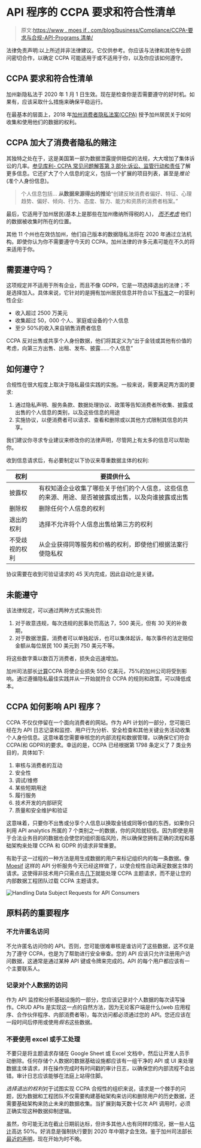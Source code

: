 # API 程序的 CCPA 要求和符合性清单

> 原文:[https://www . moes if . com/blog/business/Compliance/CCPA-要求与合规-API-Programs 清单/](https://www.moesif.com/blog/business/compliance/CCPA-Requirements-and-Compliance-Checklist-for-API-Programs/)

法律免责声明:以上所述并非法律建议。它仅供参考。你应该与法律和其他专业顾问密切合作，以确定 CCPA 可能适用于或不适用于你，以及你应该如何遵守。

## CCPA 要求和符合性清单

加州新隐私法于 2020 年 1 月 1 日生效。现在是检查你是否需要遵守的好时机。如果有，应该采取什么措施来确保平稳运行。

在最基本的层面上，2018 年[加州消费者隐私法案(CCPA)](https://leginfo.legislature.ca.gov/faces/billTextClient.xhtml?bill_id=201720180AB375) 授予加州居民关于如何收集和使用他们的数据的权利。

## CCPA 加大了消费者隐私的赌注

其独特之处在于，这是美国第一部为数据泄露提供赔偿的法规，大大增加了集体诉讼的几率。[参见库利- CCPA 常见问题解答第 3 部分:诉讼、监管行动和责任](https://cdp.cooley.com/ccpa-faqs-part-3-litigation-regulatory-actions-and-liability/)了解更多信息。它还扩大了个人信息的定义，包括一个扩展的项目列表，甚至是*推论*(准个人身份信息)。

> 个人信息包括… **从数据来源得出的推论**“创建反映消费者偏好、特征、心理趋势、偏好、倾向、行为、态度、智力、能力和资质的消费者档案。”

最后，它适用于加州居民(基本上是那些在加州缴纳所得税的人)， [*而不考虑*](https://leginfo.legislature.ca.gov/faces/codes_displaySection.xhtml?sectionNum=17014.&lawCode=RTC "California definition of resident: §17014 of Title 18 of the California Code of Regulations") 他们的数据被收集时所在的位置。

其他 11 个州也在效仿加州，他们自己版本的数据隐私法将在 2020 年通过立法机构。即使你认为你不需要遵守今天的 CCPA，加州法律的许多元素可能在不久的将来适用于你。

## 需要遵守吗？

这项规定并不适用于所有企业，而且不像 GDPR，它是一项选择退出的法律；不是选择加入。具体来说，它针对的是拥有加州居民信息并符合以下[标准](https://leginfo.legislature.ca.gov/faces/codes_displaySection.xhtml?lawCode=CIV&sectionNum=1798.140)之一的营利性企业:

*   收入超过 2500 万美元
*   收集超过 50，000 个人、家庭或设备的个人信息
*   至少 50%的收入来自销售消费者信息

CCPA 反对出售或共享个人身份数据，他们将其定义为“出于金钱或其他有价值的考虑，向第三方出售、出租、发布、披露……个人信息”

## 如何遵守？

合规性在很大程度上取决于隐私最佳实践的实施。一般来说，需要满足两方面的要求:

1.  通过隐私声明、服务条款、数据处理协议、政策等告知消费者所收集、披露或出售的个人信息的类别，以及这些信息的用途
2.  实施协议，以便消费者可以请求、查看和删除或以其他方式限制其信息的共享。

我们建议你寻求专业建议来修改你的法律声明，尽管网上有太多的信息可以帮助你。

收到信息请求后，有必要制定以下协议来尊重数据主体的权利:

| 权利 | 要提供什么 |
| --- | --- |
| 披露权 | 有权知道企业收集了哪些关于他们的个人信息，这些信息的来源、用途、是否被披露或出售，以及向谁披露或出售 |
| 删除权 | 删除任何个人信息的权利 |
| 退出的权利 | 选择不允许将个人信息出售给第三方的权利 |
| 不受歧视的权利 | 从企业获得同等服务和价格的权利，即使他们根据法案行使隐私权 |

协议需要在收到可验证请求的 45 天内完成，因此自动化是关键。

## 未能遵守

该法律规定，可以通过两种方式实施处罚:

1.  对于故意违规，每次违规的民事处罚高达 7，500 美元，但有 30 天的补救期，
2.  对于数据泄露，消费者可以单独起诉，也可以集体起诉，每次事件的法定赔偿金额从每位居民 100 美元到 750 美元不等。

将这些数字乘以数百万消费者，损失会迅速增加。

加州司法部长[计算](http://www.dof.ca.gov/Forecasting/Economics/Major_Regulations/Major_Regulations_Table/documents/CCPA_Regulations-SRIA-DOF.pdf)CCPA 将使企业损失 550 亿美元，75%的加州公司将受到影响。通过遵循隐私最佳实践并从一开始就符合 CCPA 的规则和政策，可以降低成本。

## CCPA 如何影响 API 程序？

CCPA 不仅仅停留在一个面向消费者的网站。作为 API 计划的一部分，您可能已经在为 API 日志记录和监控、用户行为分析、安全检查和其他关键业务活动收集个人身份信息。这意味着您需要审核您的内部流程和数据管理，以确保它们符合 CCPA(和 GDPR)的要求。幸运的是，CCPA 已经根据第 1798 条定义了 7 类业务目的，具体如下:

1.  审核与消费者的互动
2.  安全性
3.  调试/维修
4.  某些短期用途
5.  履行服务
6.  技术开发的内部研究
7.  质量和安全维护和验证

这意味着，只要你不出售或分享个人信息以换取金钱或同等价值的东西，如果你只利用 API analytics 所属的 7 个类别之一的数据，你的风险就较低。因为即使是用于合法业务目的的数据也会使您的组织面临风险，所以确保您拥有正确的流程和基础架构来处理 CCPA 和 GDPR 的请求非常重要。

有助于这一过程的一种方法是用生成数据的用户来标记组织内的每一条数据。像 [Moesif](https://www.moesif.com) 这样的 API 分析服务今天已经这样做了，以使合规性自动满足数据主体的请求。这使得非技术用户只需点击[几下](https://www.moesif.com/enterprise/gdpr-compliance)就能处理 CCPA 主题请求，而不是让您的内部数据工程团队过载 CCPA 主题请求。

![Handling Data Subject Requests for API Consumers](../Images/2761e5a448de031860adceb5b91fa124.png)

## 原料药的重要程序

### 不允许匿名访问

不允许匿名访问你的 API。否则，您可能很难审核是谁访问了这些数据，这不仅是为了遵守 CCPA，也是为了帮助进行安全审查。您的 API 应该只允许注册用户访问数据，这通常是通过某种 API 键或令牌来完成的。API 的每个用户都应该有一个主要联系人。

### 记录对个人数据的访问

作为 API 监控和分析基础设施的一部分，您应该记录对个人数据的每次读写操作。CRUD APIs 是实现这一点的自然方法，因为无论客户端是什么(web 应用程序、合作伙伴程序、内部消费者等)，每次访问都必须通过您的 API。您还应该在一段时间后停用或使用*假名*这些数据。

### 不要使用 excel 或手工处理

不要只是将主题请求存储在 Google Sheet 或 Excel 文档中，然后让开发人员手动删除。任何存储个人数据的数据基础设施都应该有一组干净的 API 或 UI 来处理数据主体请求，并在操作完成时有时间戳的审计日志，以确保您的内部流程不会出错。审计日志应该能够在法庭上站得住脚。

*选择退出的权利*对于试图实现 CCPA 合规性的组织来说，请求是一个棘手的问题，因为数据和工程团队不仅需要构建基础架构来访问和删除用户的历史数据，还需要基础架构来防止未来的数据收集。当扩展到每天数十亿次 API 调用时，必须正确实现这种数据抑制逻辑。

虽然，你可能无法在截止日期前达标，但许多其他人也有同样的情况，据一些人[估计](https://www.emarketer.com/content/very-few-us-businesses-are-ccpa-ready)高达 50%。好消息是强制执行要到 2020 年中期才会生效。鉴于加州司法部长[最近的声明](https://www.reuters.com/article/us-usa-privacy-california/california-ag-says-privacy-law-enforcement-to-be-guided-by-willingness-to-comply-idUSKBN1YE2C4)，现在开始为时不晚。